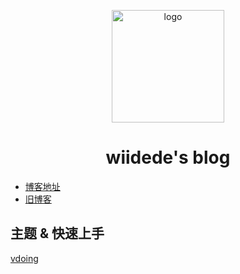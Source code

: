 <p align="center"><a href="https://wiidede.github.io/ target="_blank" rel="noopener noreferrer"><img width="180" src="https://cdn.jsdelivr.net/gh/wiidede/wiidede.github.io@master/docs/.vuepress/public/img/dede-logo.png" alt="logo"></a></p>

<h1 align="center">wiidede's blog</h1>

* [博客地址](https://wiidede.github.io/)
* [旧博客](https://wiidede.github.io/wiidede-hexo-blog/)

## 主题 & 快速上手

[vdoing](https://github.com/xugaoyi/vuepress-theme-vdoing)